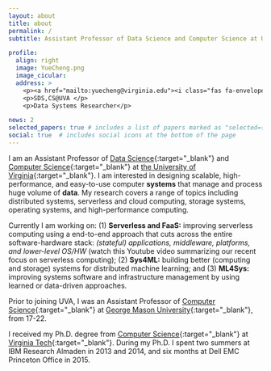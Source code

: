 ```yaml
---
layout: about
title: about
permalink: /
subtitle: Assistant Professor of Data Science and Computer Science at UVA

profile:
  align: right
  image: YueCheng.png
  image_cicular: 
  address: >
    <p><a href="mailto:yuecheng@virginia.edu"><i class="fas fa-envelope"></i> yuecheng@virginia.edu</a></p>
    <p>SDS,CS@UVA </p>
    <p>Data Systems Researcher</p>

news: 2
selected_papers: true # includes a list of papers marked as "selected={true}"
social: true  # includes social icons at the bottom of the page
---
```


I am an Assistant Professor of [Data Science](https://datascience.virginia.edu/){:target="\_blank"} 
and [Computer Science](https://engineering.virginia.edu/departments/computer-science){:target="\_blank"} at
[the University of Virginia](https://www.virginia.edu/){:target="\_blank"}. 
I am interested in designing scalable, high-performance, and
easy-to-use computer **systems** that manage and process huge volume of
**data**.
My research covers a range of topics including distributed systems,
serverless and cloud computing, storage systems, operating systems,
and high-performance computing. 

Currently I am working on: 
(1) **Serverless and FaaS:** improving serverless computing using a
end-to-end approach that cuts across the entire software-hardware
stack: *(stateful) applications, middleware, platforms, and
lower-level OS/HW*
(watch this Youtube video summarizing our recent focus on serverless
computing); 
(2) **Sys4ML:** building better (computing and storage) systems for
distributed machine learning; 
and (3) **ML4Sys:** improving systems software and infrastructure
management by using learned or data-driven approaches.

Prior to joining UVA, I was an Assistant Professor of 
[Computer Science](https://cs.gmu.edu/){:target="\_blank"} at 
[George Mason University](https://www.gmu.edu/){:target="\_blank"}, from 17-22.

I received my Ph.D. degree from  [Computer Science](https://cs.vt.edu/){:target="\_blank"} at
[Virginia Tech](https://vt.edu/){:target="\_blank"}. 
During my Ph.D. I spent two summers at IBM Research Almaden in 2013
and 2014, and six months at Dell EMC Princeton Office in 2015. 
